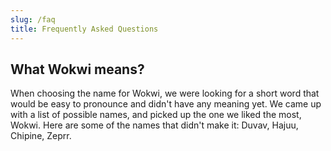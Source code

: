 ```yaml
---
slug: /faq
title: Frequently Asked Questions
---
```


## What Wokwi means?

When choosing the name for Wokwi, we were looking for a short word that would be easy to pronounce and didn't have any meaning yet. We came up with a list of possible names, and picked up the one we liked the most, Wokwi. Here are some of the names that didn't make it: Duvav, Hajuu, Chipine, Zeprr.
